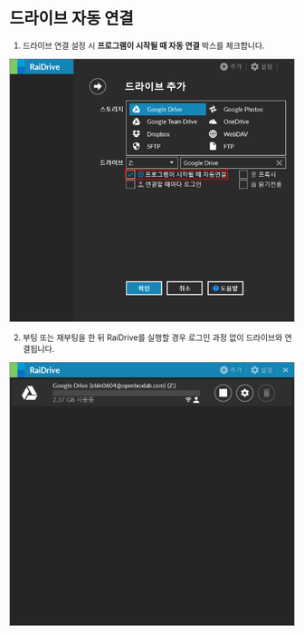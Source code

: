 # 드라이브 자동 연결

1. 드라이브 연결 설정 시 **프로그램이 시작될 때 자동 연결** 박스를 체크합니다.  

![automatic](/automatic.PNG?raw=true)  

2. 부팅 또는 재부팅을 한 뒤 RaiDrive를 실행할 경우 로그인 과정 없이 드라이브와 연결됩니다.

![connection](/connection.PNG?raw=true)  
